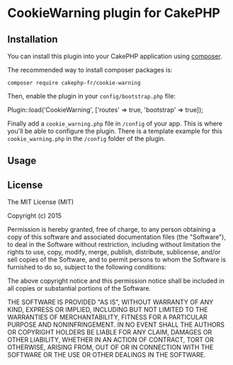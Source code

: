 # CookieWarning plugin for CakePHP

## Installation

You can install this plugin into your CakePHP application using [composer](http://getcomposer.org).

The recommended way to install composer packages is:

```
composer require cakephp-fr/cookie-warning
```

Then, enable the plugin in your `config/bootstrap.php` file:

Plugin::load('CookieWarning', ['routes' => true, 'bootstrap' => true]);

Finally add a `cookie_warning.php` file in `/config` of your app. This is where you'll be able to configure the plugin. There is a template example for this `cookie_warning.php` in the `/config` folder of the plugin.

## Usage



## License

The MIT License (MIT)

Copyright (c) 2015 <copyright holders>

Permission is hereby granted, free of charge, to any person obtaining a copy
of this software and associated documentation files (the "Software"), to deal
in the Software without restriction, including without limitation the rights
to use, copy, modify, merge, publish, distribute, sublicense, and/or sell
copies of the Software, and to permit persons to whom the Software is
furnished to do so, subject to the following conditions:

The above copyright notice and this permission notice shall be included in
all copies or substantial portions of the Software.

THE SOFTWARE IS PROVIDED "AS IS", WITHOUT WARRANTY OF ANY KIND, EXPRESS OR
IMPLIED, INCLUDING BUT NOT LIMITED TO THE WARRANTIES OF MERCHANTABILITY,
FITNESS FOR A PARTICULAR PURPOSE AND NONINFRINGEMENT. IN NO EVENT SHALL THE
AUTHORS OR COPYRIGHT HOLDERS BE LIABLE FOR ANY CLAIM, DAMAGES OR OTHER
LIABILITY, WHETHER IN AN ACTION OF CONTRACT, TORT OR OTHERWISE, ARISING FROM,
OUT OF OR IN CONNECTION WITH THE SOFTWARE OR THE USE OR OTHER DEALINGS IN
THE SOFTWARE.
